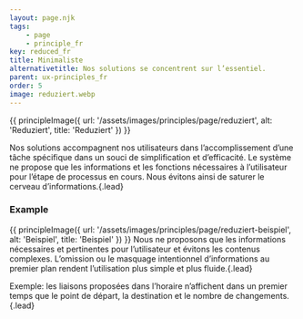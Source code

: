 ```yaml
---
layout: page.njk
tags: 
    - page
    - principle_fr
key: reduced_fr
title: Minimaliste
alternativetitle: Nos solutions se concentrent sur l’essentiel.
parent: ux-principles_fr
order: 5
image: reduziert.webp
---
```


{{ principleImage({
  url: '/assets/images/principles/page/reduziert',
  alt: 'Reduziert',
  title: 'Reduziert'
}) }}

Nos solutions accompagnent nos utilisateurs dans l’accomplissement d’une tâche spécifique dans un souci de simplification et d’efficacité. Le système ne propose que les informations et les fonctions nécessaires à l’utilisateur pour l’étape de processus en cours. Nous évitons ainsi de saturer le cerveau d’informations.{.lead}


### Example
{{ principleImage({
  url: '/assets/images/principles/page/reduziert-beispiel',
  alt: 'Beispiel',
  title: 'Beispiel'
}) }}
Nous ne proposons que les informations nécessaires et pertinentes pour l’utilisateur et évitons les contenus complexes. 
L’omission ou le masquage intentionnel d’informations au premier plan rendent l’utilisation plus simple et plus fluide.​{.lead}

Exemple: les liaisons proposées dans l’horaire n’affichent dans un premier temps que le point de départ, la destination et le nombre de changements.{.lead}